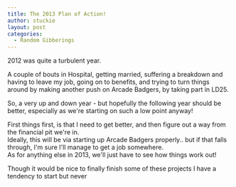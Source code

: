 ```yaml
---
title: The 2013 Plan of Action!
author: stuckie
layout: post
categories:
  - Random Gibberings
---
```

2012 was quite a turbulent year.

A couple of bouts in Hospital, getting married, suffering a breakdown and having to leave my job, going on to benefits, and trying to turn things around by making another push on Arcade Badgers, by taking part in LD25.

So, a very up and down year - but hopefully the following year should be better, especially as we're starting on such a low point anyway!

First things first, is that I need to get better, and then figure out a way from the financial pit we're in. <br />
Ideally, this will be via starting up Arcade Badgers properly.. but if that falls through, I'm sure I'll manage to get a job somewhere. <br />
As for anything else in 2013, we'll just have to see how things work out!

Though it would be nice to finally finish some of these projects I have a tendency to start but never